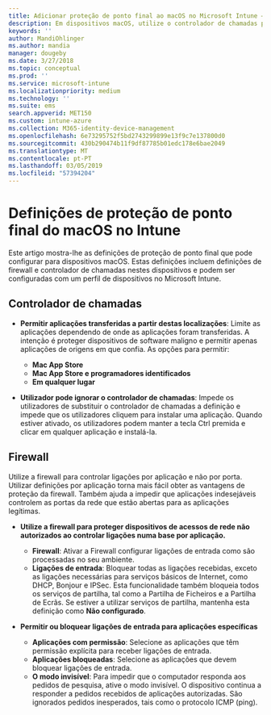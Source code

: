 ```yaml
---
title: Adicionar proteção de ponto final ao macOS no Microsoft Intune – Azure | Microsoft Docs
description: Em dispositivos macOS, utilize o controlador de chamadas para determinar onde as aplicações podem ser instaladas, incluindo a Mac App Store. Ativar ou configurar uma firewall permite aplicações específicas, bloqueia aplicações específicas, utiliza o modo invisível e até bloqueia determinados tipos de ligações de entrada com o Microsoft Intune.
keywords: ''
author: MandiOhlinger
ms.author: mandia
manager: dougeby
ms.date: 3/27/2018
ms.topic: conceptual
ms.prod: ''
ms.service: microsoft-intune
ms.localizationpriority: medium
ms.technology: ''
ms.suite: ems
search.appverid: MET150
ms.custom: intune-azure
ms.collection: M365-identity-device-management
ms.openlocfilehash: 6e73295752f5bd2743299899e13f9c7e137800d0
ms.sourcegitcommit: 430b290474b11f9df87785b01edc178e6bae2049
ms.translationtype: MT
ms.contentlocale: pt-PT
ms.lasthandoff: 03/05/2019
ms.locfileid: "57394204"
---
```

# <a name="macos-endpoint-protection-settings-in-intune"></a>Definições de proteção de ponto final do macOS no Intune

Este artigo mostra-lhe as definições de proteção de ponto final que pode configurar para dispositivos macOS. Estas definições incluem definições de firewall e controlador de chamadas nestes dispositivos e podem ser configuradas com um perfil de dispositivos no Microsoft Intune.

## <a name="gatekeeper"></a>Controlador de chamadas

- **Permitir aplicações transferidas a partir destas localizações**: Limite as aplicações dependendo de onde as aplicações foram transferidas. A intenção é proteger dispositivos de software maligno e permitir apenas aplicações de origens em que confia. As opções para permitir: 
  - **Mac App Store**
  - **Mac App Store e programadores identificados**
  - **Em qualquer lugar**

- **Utilizador pode ignorar o controlador de chamadas**: Impede os utilizadores de substituir o controlador de chamadas a definição e impede que os utilizadores cliquem para instalar uma aplicação. Quando estiver ativado, os utilizadores podem manter a tecla Ctrl premida e clicar em qualquer aplicação e instalá-la.

## <a name="firewall"></a>Firewall

Utilize a firewall para controlar ligações por aplicação e não por porta. Utilizar definições por aplicação torna mais fácil obter as vantagens de proteção da firewall. Também ajuda a impedir que aplicações indesejáveis controlem as portas da rede que estão abertas para as aplicações legítimas.

- **Utilize a firewall para proteger dispositivos de acessos de rede não autorizados ao controlar ligações numa base por aplicação.**
  - **Firewall**: Ativar a Firewall configurar ligações de entrada como são processadas no seu ambiente.
  - **Ligações de entrada**: Bloquear todas as ligações recebidas, exceto as ligações necessárias para serviços básicos de Internet, como DHCP, Bonjour e IPSec. Esta funcionalidade também bloqueia todos os serviços de partilha, tal como a Partilha de Ficheiros e a Partilha de Ecrãs. Se estiver a utilizar serviços de partilha, mantenha esta definição como **Não configurado**.

- **Permitir ou bloquear ligações de entrada para aplicações específicas**
  - **Aplicações com permissão**: Selecione as aplicações que têm permissão explícita para receber ligações de entrada.
  - **Aplicações bloqueadas**: Selecione as aplicações que devem bloquear ligações de entrada.
  - **O modo invisível**: Para impedir que o computador responda aos pedidos de pesquisa, ative o modo invisível. O dispositivo continua a responder a pedidos recebidos de aplicações autorizadas. São ignorados pedidos inesperados, tais como o protocolo ICMP (ping).
